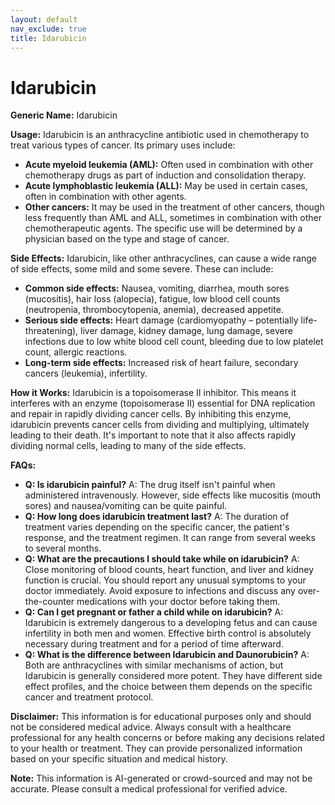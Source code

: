 ```yaml
---
layout: default
nav_exclude: true
title: Idarubicin
---
```


# Idarubicin

**Generic Name:** Idarubicin

**Usage:** Idarubicin is an anthracycline antibiotic used in chemotherapy to treat various types of cancer.  Its primary uses include:

* **Acute myeloid leukemia (AML):** Often used in combination with other chemotherapy drugs as part of induction and consolidation therapy.
* **Acute lymphoblastic leukemia (ALL):**  May be used in certain cases, often in combination with other agents.
* **Other cancers:** It may be used in the treatment of other cancers, though less frequently than AML and ALL,  sometimes in combination with other chemotherapeutic agents.  The specific use will be determined by a physician based on the type and stage of cancer.


**Side Effects:** Idarubicin, like other anthracyclines, can cause a wide range of side effects, some mild and some severe.  These can include:

* **Common side effects:**  Nausea, vomiting, diarrhea, mouth sores (mucositis), hair loss (alopecia), fatigue, low blood cell counts (neutropenia, thrombocytopenia, anemia), decreased appetite.
* **Serious side effects:**  Heart damage (cardiomyopathy – potentially life-threatening), liver damage, kidney damage, lung damage, severe infections due to low white blood cell count, bleeding due to low platelet count, allergic reactions.
* **Long-term side effects:**  Increased risk of heart failure, secondary cancers (leukemia), infertility.


**How it Works:** Idarubicin is a topoisomerase II inhibitor. This means it interferes with an enzyme (topoisomerase II) essential for DNA replication and repair in rapidly dividing cancer cells. By inhibiting this enzyme, idarubicin prevents cancer cells from dividing and multiplying, ultimately leading to their death.  It's important to note that it also affects rapidly dividing normal cells, leading to many of the side effects.


**FAQs:**

* **Q: Is idarubicin painful?** A:  The drug itself isn't painful when administered intravenously. However, side effects like mucositis (mouth sores) and nausea/vomiting can be quite painful.
* **Q: How long does idarubicin treatment last?** A: The duration of treatment varies depending on the specific cancer, the patient's response, and the treatment regimen. It can range from several weeks to several months.
* **Q: What are the precautions I should take while on idarubicin?** A:  Close monitoring of blood counts, heart function, and liver and kidney function is crucial.  You should report any unusual symptoms to your doctor immediately. Avoid exposure to infections and discuss any over-the-counter medications with your doctor before taking them.
* **Q: Can I get pregnant or father a child while on idarubicin?** A: Idarubicin is extremely dangerous to a developing fetus and can cause infertility in both men and women.  Effective birth control is absolutely necessary during treatment and for a period of time afterward.
* **Q:  What is the difference between Idarubicin and Daunorubicin?** A: Both are anthracyclines with similar mechanisms of action, but Idarubicin is generally considered more potent.  They have different side effect profiles, and the choice between them depends on the specific cancer and treatment protocol.

**Disclaimer:** This information is for educational purposes only and should not be considered medical advice.  Always consult with a healthcare professional for any health concerns or before making any decisions related to your health or treatment.  They can provide personalized information based on your specific situation and medical history.


**Note:** This information is AI-generated or crowd-sourced and may not be accurate. Please consult a medical professional for verified advice.